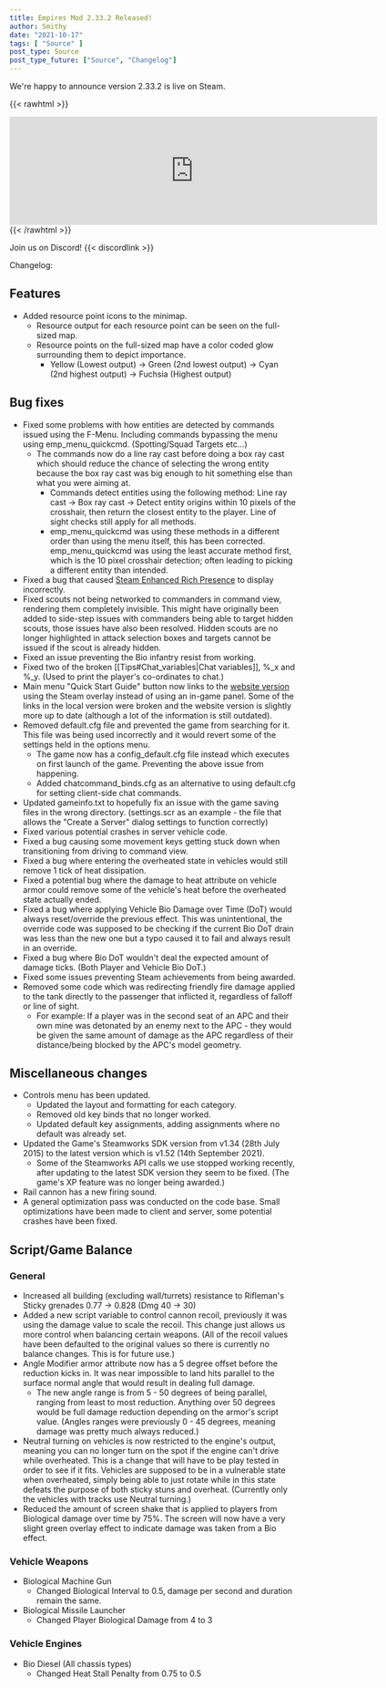 ```yaml
---
title: Empires Mod 2.33.2 Released!
author: Smithy
date: "2021-10-17"
tags: [ "Source" ]
post_type: Source
post_type_future: ["Source", "Changelog"]
---
```



We're happy to announce version 2.33.2 is live on Steam.

{{< rawhtml >}}
<iframe src="https://store.steampowered.com/widget/17740/" frameborder="0" width="646" height="190"></iframe>
{{< /rawhtml >}}

Join us on Discord! {{< discordlink >}}

Changelog:

## Features
- Added resource point icons to the minimap.
	- Resource output for each resource point can be seen on the full-sized map.
	- Resource points on the full-sized map have a color coded glow surrounding them to depict importance. 
		- Yellow (Lowest output) -> Green (2nd lowest output) -> Cyan (2nd highest output) -> Fuchsia (Highest output)


## Bug fixes
- Fixed some problems with how entities are detected by commands issued using the F-Menu. Including commands bypassing the menu using emp_menu_quickcmd. (Spotting/Squad Targets etc...)
	- The commands now do a line ray cast before doing a box ray cast which should reduce the chance of selecting the wrong entity because the box ray cast was big enough to hit something else than what you were aiming at.
		- Commands detect entities using the following method: Line ray cast -> Box ray cast -> Detect entity origins within 10 pixels of the crosshair, then return the closest entity to the player. Line of sight checks still apply for all methods.
		- emp_menu_quickcmd was using these methods in a different order than using the menu itself, this has been corrected. emp_menu_quickcmd was using the least accurate method first, which is the 10 pixel crosshair detection; often leading to picking a different entity than intended.
- Fixed a bug that caused [Steam Enhanced Rich Presence](https://partner.steamgames.com/doc/features/enhancedrichpresence) to display incorrectly.
- Fixed scouts not being networked to commanders in command view, rendering them completely invisible. This might have originally been added to side-step issues with commanders being able to target hidden scouts, those issues have also been resolved. Hidden scouts are no longer highlighted in attack selection boxes and targets cannot be issued if the scout is already hidden.
- Fixed an issue preventing the Bio infantry resist from working.
- Fixed two of the broken [[Tips#Chat_variables|Chat variables]], %_x and %_y. (Used to print the player's co-ordinates to chat.)
- Main menu "Quick Start Guide" button now links to the [website version](https://www.empiresmod.com/docs/quickstart/quick_start.html) using the Steam overlay instead of using an in-game panel. Some of the links in the local version were broken and the website version is slightly more up to date (although a lot of the information is still outdated).
- Removed default.cfg file and prevented the game from searching for it. This file was being used incorrectly and it would revert some of the settings held in the options menu.
	- The game now has a config_default.cfg file instead which executes on first launch of the game. Preventing the above issue from happening.
	- Added chatcommand_binds.cfg as an alternative to using default.cfg for setting client-side chat commands.
- Updated gameinfo.txt to hopefully fix an issue with the game saving files in the wrong directory. (settings.scr as an example - the file that allows the "Create a Server" dialog settings to function correctly)
- Fixed various potential crashes in server vehicle code.
- Fixed a bug causing some movement keys getting stuck down when transitioning from driving to command view.
- Fixed a bug where entering the overheated state in vehicles would still remove 1 tick of heat dissipation.
- Fixed a potential bug where the damage to heat attribute on vehicle armor could remove some of the vehicle's heat before the overheated state actually ended.
- Fixed a bug where applying Vehicle Bio Damage over Time (DoT) would always reset/override the previous effect. This was unintentional, the override code was supposed to be checking if the current Bio DoT drain was less than the new one but a typo caused it to fail and always result in an override.
- Fixed a bug where Bio DoT wouldn't deal the expected amount of damage ticks. (Both Player and Vehicle Bio DoT.)
- Fixed some issues preventing Steam achievements from being awarded.
- Removed some code which was redirecting friendly fire damage applied to the tank directly to the passenger that inflicted it, regardless of falloff or line of sight.
	- For example: If a player was in the second seat of an APC and their own mine was detonated by an enemy next to the APC - they would be given the same amount of damage as the APC regardless of their distance/being blocked by the APC's model geometry.


## Miscellaneous changes
- Controls menu has been updated.
	- Updated the layout and formatting for each category.
	- Removed old key binds that no longer worked.
	- Updated default key assignments, adding assignments where no default was already set.
- Updated the Game's Steamworks SDK version from v1.34 (28th July 2015) to the latest version which is v1.52 (14th September 2021).
	- Some of the Steamworks API calls we use stopped working recently, after updating to the latest SDK version they seem to be fixed. (The game's XP feature was no longer being awarded.)
- Rail cannon has a new firing sound.
- A general optimization pass was conducted on the code base. Small optimizations have been made to client and server, some potential crashes have been fixed.


## Script/Game Balance

### General
- Increased all building (excluding wall/turrets) resistance to Rifleman's Sticky grenades 0.77 -> 0.828 (Dmg 40 -> 30)
- Added a new script variable to control cannon recoil, previously it was using the damage value to scale the recoil. This change just allows us more control when balancing certain weapons. (All of the recoil values have been defaulted to the original values so there is currently no balance changes. This is for future use.)
- Angle Modifier armor attribute now has a 5 degree offset before the reduction kicks in. It was near impossible to land hits parallel to the surface normal angle that would result in dealing full damage.
	- The new angle range is from 5 - 50 degrees of being parallel, ranging from least to most reduction. Anything over 50 degrees would be full damage reduction depending on the armor's script value. (Angles ranges were previously 0 - 45 degrees, meaning damage was pretty much always reduced.)
- Neutral turning on vehicles is now restricted to the engine's output, meaning you can no longer turn on the spot if the engine can't drive while overheated. This is a change that will have to be play tested in order to see if it fits. Vehicles are supposed to be in a vulnerable state when overheated, simply being able to just rotate while in this state defeats the purpose of both sticky stuns and overheat. (Currently only the vehicles with tracks use Neutral turning.)
- Reduced the amount of screen shake that is applied to players from Biological damage over time by 75%. The screen will now have a very slight green overlay effect to indicate damage was taken from a Bio effect.

### Vehicle Weapons
- Biological Machine Gun
	- Changed Biological Interval to 0.5, damage per second and duration remain the same.
- Biological Missile Launcher
	- Changed Player Biological Damage from 4 to 3
### Vehicle Engines
- Bio Diesel (All chassis types)
	- Changed Heat Stall Penalty from 0.75 to 0.5


